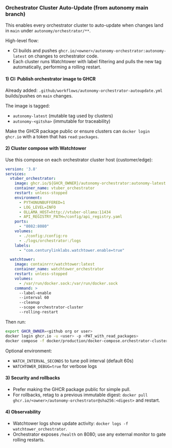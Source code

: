 ### Orchestrator Cluster Auto-Update (from autonomy main branch)

This enables every orchestrator cluster to auto-update when changes land in `main` under `autonomy/orchestrator/**`.

High-level flow:
- CI builds and pushes `ghcr.io/<owner>/autonomy-orchestrator:autonomy-latest` on changes to orchestrator code.
- Each cluster runs Watchtower with label filtering and pulls the new tag automatically, performing a rolling restart.

#### 1) CI: Publish orchestrator image to GHCR
Already added: `.github/workflows/autonomy-orchestrator-autoupdate.yml` builds/pushes on `main` changes.

The image is tagged:
- `autonomy-latest` (mutable tag used by clusters)
- `autonomy-<gitsha>` (immutable for traceability)

Make the GHCR package public or ensure clusters can `docker login ghcr.io` with a token that has `read:packages`.

#### 2) Cluster compose with Watchtower
Use this compose on each orchestrator cluster host (customer/edge):

```yaml
version: '3.8'
services:
  vtuber_orchestrator:
    image: ghcr.io/${GHCR_OWNER}/autonomy-orchestrator:autonomy-latest
    container_name: vtuber_orchestrator
    restart: unless-stopped
    environment:
      - PYTHONUNBUFFERED=1
      - LOG_LEVEL=INFO
      - OLLAMA_HOST=http://vtuber-ollama:11434
      - API_REGISTRY_PATH=/config/api_registry.yaml
    ports:
      - "8082:8080"
    volumes:
      - ./config:/config:ro
      - ./logs/orchestrator:/logs
    labels:
      - "com.centurylinklabs.watchtower.enable=true"

  watchtower:
    image: containrrr/watchtower:latest
    container_name: watchtower_orchestrator
    restart: unless-stopped
    volumes:
      - /var/run/docker.sock:/var/run/docker.sock
    command: >
      --label-enable
      --interval 60
      --cleanup
      --scope orchestrator-cluster
      --rolling-restart
```

Then run:

```bash
export GHCR_OWNER=<github org or user>
docker login ghcr.io -u <user> -p <PAT_with_read_packages>
docker compose -f docker/production/docker-compose.orchestrator-cluster.yml up -d
```

Optional environment:
- `WATCH_INTERVAL_SECONDS` to tune poll interval (default 60s)
- `WATCHTOWER_DEBUG=true` for verbose logs

#### 3) Security and rollbacks
- Prefer making the GHCR package public for simple pull.
- For rollbacks, retag to a previous immutable digest: `docker pull ghcr.io/<owner>/autonomy-orchestrator@sha256:<digest>` and restart.

#### 4) Observability
- Watchtower logs show update activity: `docker logs -f watchtower_orchestrator`.
- Orchestrator exposes `/health` on 8080; use any external monitor to gate rolling restarts.






